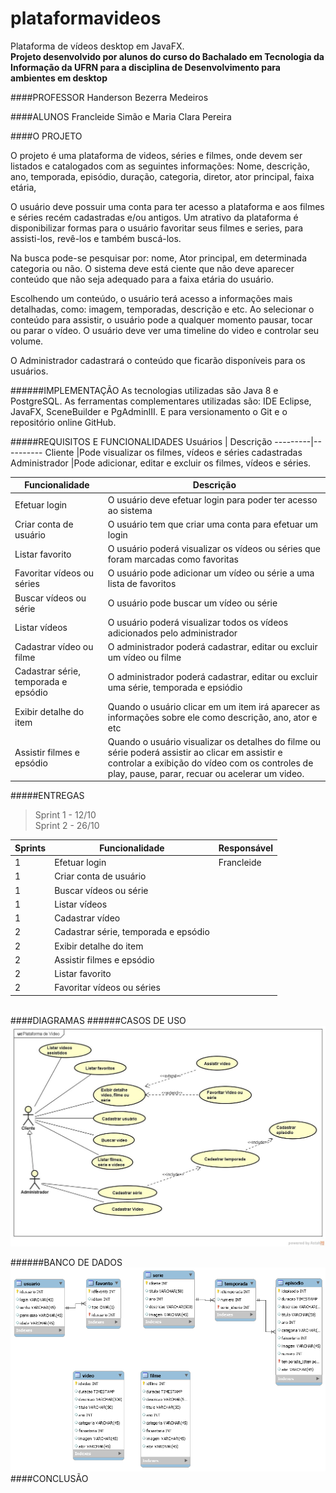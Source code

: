 # plataformavideos
Plataforma de vídeos desktop em JavaFX.<br>
**Projeto desenvolvido por alunos do curso do Bachalado em Tecnologia da Informação da UFRN para a disciplina de Desenvolvimento para ambientes em desktop**

####PROFESSOR
Handerson Bezerra Medeiros

####ALUNOS
Francleide Simão e
Maria Clara Pereira

####O PROJETO
<p>O projeto é uma plataforma de videos, séries e filmes, onde devem ser listados e catalogados com as seguintes informações: Nome, descrição, ano, temporada, episódio, duração, categoria, diretor, ator principal, faixa etária,   
</p><p>O usuário deve possuir uma conta para ter acesso a plataforma e aos filmes e séries recém cadastradas e/ou antigos. Um atrativo da plataforma é disponibilizar formas para o usuário favoritar seus filmes e series, para assisti-los, revê-los e também buscá-los.
</p><p>Na busca pode-se pesquisar por: nome, Ator principal, em determinada categoria ou não. O sistema deve está ciente que não deve aparecer conteúdo que não seja adequado para a faixa etária do usuário. 
</p><p> Escolhendo um conteúdo, o usuário terá acesso a informações mais detalhadas, como: imagem, temporadas, descrição e etc. Ao selecionar o conteúdo para assistir, o usuário pode a qualquer momento pausar, tocar ou parar o vídeo. O usuário deve ver uma timeline do video e controlar seu volume. 
</p><p>O Administrador cadastrará o conteúdo que ficarão disponíveis para os usuários. 
</p>
######IMPLEMENTAÇÃO
As tecnologias utilizadas são Java 8 e PostgreSQL. As ferramentas complementares utilizadas são: IDE Eclipse, JavaFX, SceneBuilder e PgAdminIII. E para versionamento o Git e o repositório online GitHub.

#####REQUISITOS E FUNCIONALIDADES
Usuários | Descrição
---------|----------
Cliente  |Pode visualizar os filmes, vídeos e séries cadastradas
Administrador |Pode adicionar, editar e excluir os filmes, vídeos e séries.

 Funcionalidade | Descrição  
----------------|------------
Efetuar login   | O usuário deve efetuar login para poder ter acesso ao sistema
Criar conta de usuário| O usuário tem que criar uma conta para efetuar um login
Listar favorito | O usuário poderá visualizar os vídeos ou séries que foram marcadas como favoritas
Favoritar vídeos ou séries | O usuário pode adicionar um vídeo ou série a uma lista de favoritos
Buscar vídeos ou série | O usuário  pode buscar um vídeo ou série
Listar vídeos | O usuário poderá visualizar todos os vídeos adicionados pelo administrador
Cadastrar vídeo ou filme| O administrador poderá cadastrar, editar ou excluir um vídeo ou filme
Cadastrar série, temporada e epsódio | O administrador poderá cadastrar, editar ou excluir uma série, temporada e epsiódio
Exibir detalhe do item | Quando o usuário clicar em um item irá aparecer as informações sobre ele como descrição, ano, ator e etc
Assistir filmes e epsódio | Quando o usuário visualizar os detalhes do filme ou série poderá assistir ao clicar em assistir e controlar a exibição do vídeo com os controles de play, pause, parar, recuar ou acelerar um video.

#####ENTREGAS
>Sprint 1 - 12/10<br>
>Sprint 2 - 26/10

 Sprints | Funcionalidade | Responsável
---------|----------------|------------
  1      | Efetuar login  |Francleide
  1      | Criar conta de usuário |
  1      | Buscar vídeos ou série |
  1      | Listar vídeos |
  1      | Cadastrar vídeo |
  2      | Cadastrar série, temporada e epsódio |
  2      | Exibir detalhe do item |
  2      | Assistir filmes e epsódio |
  2      | Listar favorito | 
  2      | Favoritar vídeos ou séries |
       
<br>
####DIAGRAMAS
######CASOS DE USO
<img src="https://github.com/francleide/plataformavideos/blob/master/Caso_de_Uso_reformulado2.jpg" alt="Caso de Uso" />

######BANCO DE DADOS
<img src="https://github.com/francleide/plataformavideos/blob/master/diagrama_BD2.png" alt="Banco de dados" />
####CONCLUSÃO
